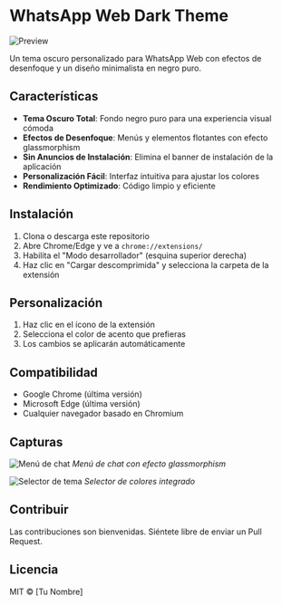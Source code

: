 # WhatsApp Web Dark Theme

![Preview](preview.png)

Un tema oscuro personalizado para WhatsApp Web con efectos de desenfoque y un diseño minimalista en negro puro.

## Características

- **Tema Oscuro Total**: Fondo negro puro para una experiencia visual cómoda
- **Efectos de Desenfoque**: Menús y elementos flotantes con efecto glassmorphism
- **Sin Anuncios de Instalación**: Elimina el banner de instalación de la aplicación
- **Personalización Fácil**: Interfaz intuitiva para ajustar los colores
- **Rendimiento Optimizado**: Código limpio y eficiente

## Instalación

1. Clona o descarga este repositorio
2. Abre Chrome/Edge y ve a `chrome://extensions/`
3. Habilita el "Modo desarrollador" (esquina superior derecha)
4. Haz clic en "Cargar descomprimida" y selecciona la carpeta de la extensión

## Personalización

1. Haz clic en el ícono de la extensión
2. Selecciona el color de acento que prefieras
3. Los cambios se aplicarán automáticamente

## Compatibilidad

- Google Chrome (última versión)
- Microsoft Edge (última versión)
- Cualquier navegador basado en Chromium

## Capturas

![Menú de chat](screenshots/chat-menu.png)
*Menú de chat con efecto glassmorphism*

![Selector de tema](screenshots/theme-selector.png)
*Selector de colores integrado*

## Contribuir

Las contribuciones son bienvenidas. Siéntete libre de enviar un Pull Request.

## Licencia

MIT © [Tu Nombre]
